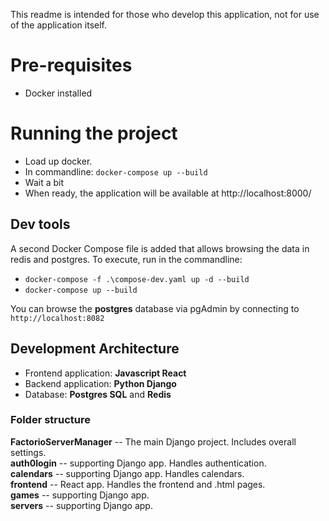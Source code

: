 This readme is intended for those who develop this application, not for use of the application itself.

# Pre-requisites 
* Docker installed

# Running the project

* Load up docker.  
* In commandline: `docker-compose up --build`  
* Wait a bit  
* When ready, the application will be available at http://localhost:8000/  

## Dev tools
A second Docker Compose file is added that allows browsing the data in redis and postgres. To execute, run in the commandline:
* `docker-compose -f .\compose-dev.yaml up -d --build`
* `docker-compose up --build`

You can browse the **postgres** database via pgAdmin by connecting to `http://localhost:8082`

## Development Architecture
* Frontend application: **Javascript React**
* Backend application: **Python Django**
* Database: **Postgres SQL** and **Redis**

### Folder structure
**FactorioServerManager** -- The main Django project. Includes overall settings.  
**auth0login** -- supporting Django app. Handles authentication.  
**calendars** -- supporting Django app. Handles calendars.  
**frontend** -- React app. Handles the frontend and .html pages.  
**games** -- supporting Django app.  
**servers** -- supporting Django app.  
